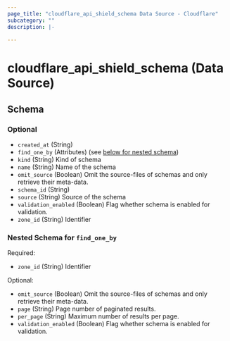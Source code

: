 ```yaml
---
page_title: "cloudflare_api_shield_schema Data Source - Cloudflare"
subcategory: ""
description: |-
  
---
```


# cloudflare_api_shield_schema (Data Source)




<!-- schema generated by tfplugindocs -->
## Schema

### Optional

- `created_at` (String)
- `find_one_by` (Attributes) (see [below for nested schema](#nestedatt--find_one_by))
- `kind` (String) Kind of schema
- `name` (String) Name of the schema
- `omit_source` (Boolean) Omit the source-files of schemas and only retrieve their meta-data.
- `schema_id` (String)
- `source` (String) Source of the schema
- `validation_enabled` (Boolean) Flag whether schema is enabled for validation.
- `zone_id` (String) Identifier

<a id="nestedatt--find_one_by"></a>
### Nested Schema for `find_one_by`

Required:

- `zone_id` (String) Identifier

Optional:

- `omit_source` (Boolean) Omit the source-files of schemas and only retrieve their meta-data.
- `page` (String) Page number of paginated results.
- `per_page` (String) Maximum number of results per page.
- `validation_enabled` (Boolean) Flag whether schema is enabled for validation.


